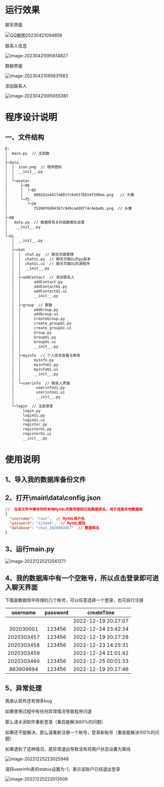 # 运行效果

聊天界面

![QQ截图20230421094858](6/QQ截图20230421094858.jpg)

联系人信息

![image-20230421095614827](6/image-20230421095614827.png)

群聊界面

![image-20230421095631563](6/image-20230421095631563.png)

添加联系人

![image-20230421095655361](6/image-20230421095655361.png)



# 程序设计说明

## 一、文件结构

```bash
E:
│  main.py  // 主函数
│  
├─data
│  │  icon.png  // 程序图标
│  │  __init__.py
│  │  
│  └─avatar
│      ├─08
│      │  └─02
│      │     080261e4427a081fc6e637b654f590ee.png   // 头像    
│      └─f5
│         └─20
│            f5200f6894367c949cadd8f74c4ebe8c.png  // 头像
│                  
├─DB
│   data.py  // 数据库有关的函数都在这里
│    __init__.py
│      
└─Ui
   │  __init__.py
   │  
   ├─chat
   │  │  chat.py  // 聊天页面管理
   │  │  chatUi.py  // 聊天页面Ui的py版本
   │  │  chatUi.ui  // 聊天页面Ui的源程序
   │  │  __init__.py
   │  │  
   │  ├─addContact  // 添加联系人
   │  │      addContact.py
   │  │      addContactUi.py
   │  │      addContactUi.ui
   │  │      __init__.py
   │  │           
   │  ├─group  // 群聊
   │  │      addGroup.py
   │  │      addGroup.ui
   │  │      CreateGroup.py
   │  │      create_groupUi.py
   │  │      create_groupUi.ui
   │  │      Group.py
   │  │      GroupUi.py
   │  │      GroupUi.ui
   │  │      __init__.py
   │  │      
   │  ├─myinfo  // 个人信息查看与修改
   │  │      myinfo.py
   │  │      myinfoUi.py
   │  │      myinfoUi.ui
   │  │      __init__.py
   │  │      
   │  └─userinfo  // 联系人界面
   │     	  userinfoUi.py
   │          userinfoUi.ui
   │          __init__.py
   │          
   └─login  // 注册登录
        login.py
        loginUi.py
        loginUi.ui
        register.py
        registerUi.py
        registerUi.ui
        __init__.py
```

# 使用说明

## 1、导入我的数据库备份文件

## 2、打开\main\data\config.json

```json
//  在该文件中填写你的本地MySQL的账号密码已经数据库名，用于连接本地数据库
{
  "username": "root",  // MySQL用户名
  "password": "123456",  // MySQL密码
  "database": "chat_2020303457"  // 数据库名
}
```

## 3、运行main.py

![image-20221225212041271](6/image-20221225212041271-1671974443588-1.png)

## 4、我的数据库中有一个空账号，所以点击登录即可进入聊天界面

下面是数据库中存储的几个账号，可以任意选择一个登录，也可自行注册

|  username  | password |     createTime      |
| :--------: | :------: | :-----------------: |
|            |          | 2022-12-19 20:27:07 |
| 202030001  |  123456  | 2022-12-24 23:42:34 |
| 2020303457 |  123456  | 2022-12-19 20:27:28 |
| 2020303458 |  123456  | 2022-12-23 14:25:31 |
| 2020303459 |          | 2022-12-24 21:01:42 |
| 2020303460 |  123456  | 2022-12-25 00:01:33 |
| 863909694  |  123456  | 2022-12-19 20:27:46 |

## 5、异常处理

我承认软件还有很多bug

如果使用过程中有任何异常情况导致程序闪退

那么请关闭软件重新登录（重启能解决80%的问题）

如果还不能解决，那么请重新注册一个账号，登录新账号（重装能解决100%的问题）

如果遇到了这种情况，是异常退出导致没有将用户状态设置为离线

![image-20221225223025948](6/image-20221225223025948.png)

请将userinfo表的status设置为-1，表示该账户已经退出登录

![image-20221225223013508](6/image-20221225223013508.png)
